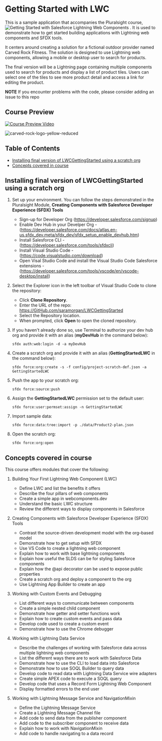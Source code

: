 # Getting Started with LWC

This is a sample application that accompanies the Pluralsight course, ![Getting Started with Salesforce Lightning Web Components](pluralsight.pxf.io/YgJdkr) . It is used to demonstrate how to get started building applications with Lightning web components and SFDX tools. 

It centers around creating a solution for a fictional outdoor provider named Carved Rock Fitness. The solution is designed to use Lightning web components, allowing a mobile or desktop user to search for products. 

The final version will be a Lightning page containing multiple components used to search for products and display a list of product tiles. Users can select one of the tiles to see more product detail and access a link for editing the product.

**NOTE**
If you encounter problems with the code, please consider adding an issue to this repo

## Course Preview
[![Course Preview Video](https://user-images.githubusercontent.com/1944098/201396808-6e8a025e-cdf8-4cad-a5c6-aaf1bf4a8f7a.png)](https://saramorgandotnet.files.wordpress.com/2022/11/preview-1.mp4)

![carved-rock-logo-yellow-reduced](https://user-images.githubusercontent.com/1944098/199588374-9f24407b-9acd-42a7-8dec-2f4b494ada59.png)

## Table of Contents

-   [Installing final version of LWCGettingStarted using a scratch org](#installing-final-version-of-lwcgettingstarted-using-a-scratch-org)
-   [Concepts covered in course](#concepts-covered-in-course)

## Installing final version of LWCGettingStarted using a scratch org

1. Set up your environment. You can follow the steps demonstrated in the Pluralsight Module, **Creating Components with Salesforce Developer Experience (SFDX) Tools**  
   
    - Sign-up for Developer Org (https://developer.salesforce.com/signup)
    - Enable Dev Hub in your Develper Org - (https://developer.salesforce.com/docs/atlas.en-us.sfdx_dev.meta/sfdx_dev/sfdx_setup_enable_devhub.htm)
    - Install Salesforce CLI - (https://developer.salesforce.com/tools/sfdxcli)
    - Install Visual Studio Code - (https://code.visualstudio.com/download)
    - Open Visal Studio Code and install the Visual Studio Code Salesforce extensions - (https://developer.salesforce.com/tools/vscode/en/vscode-desktop/install)
    
2. Select the Explorer icon in the left toolbar of Visual Studio Code to clone the repository:
   - Click **Clone Repository**. 
   - Enter the URL of the repo: https://GitHub.com/saramorgan/LWCGettingStarted
   - Select the Repository location.
   - When prompted, click **Open** to open the cloned repository.
    
3. If you haven't already done so, use Terminal to authorize your dev hub org and provide it with an alias (**myDevHub** in the command below):

    ```
    sfdx auth:web:login -d -a myDevHub
    ```
    
4. Create a scratch org and provide it with an alias (**GettingStartedLWC** in the command below):

    ```
    sfdx force:org:create -s -f config/project-scratch-def.json -a GettingStartedLWC
    ```

5. Push the app to your scratch org:

    ```
    sfdx force:source:push
    ```
    
6. Assign the **GettingStartedLWC** permission set to the default user:

    ```
    sfdx force:user:permset:assign -n GettingStartedLWC
    ``` 
    
7. Import sample data:

    ```
    sfdx force:data:tree:import -p ./data/Product2-plan.json
    ```
    
8. Open the scratch org:

    ```
    sfdx force:org:open
    ```

## Concepts covered in course

This course offers modules that cover the following:

1. Building Your First Lightning Web Component (LWC)
   - Define LWC and list the benefits it offers
   - Describe the four pillars of web components
   - Create a simple app in webcomponents.dev
   - Understand the basic LWC structure
   - Review the different ways to display components in Salesforce
   
2. Creating Components with Salesforce Developer Experience (SFDX) Tools
   - Contrast the source-driven development model with the org–based model
   - Demonstrate how to get setup with SFDX
   - Use VS Code to create a lightning web component
   - Explain how to work with base lightning components 
   - Explain how useful the SLDS can be for styling Salesforce components
   - Explain how the @api decorator can be used to expose public properties
   - Create a scratch org and deploy a component to the org
   - Use Lightning App Builder to create an app
   
3. Working with Custom Events and Debugging
   - List different ways to communicate between components
   - Create a simple nested child component
   - Demonstrate how getter and setter functions work
   - Explain how to create custom events and pass data
   - Develop code used to create a custom event
   - Demonstrate how to use the Chrome debugger
   
4. Working with Lightning Data Service 
   - Describe the challenges of working with Salesforce data across multiple lightning web components
   - List the different ways there are to work with Salesforce Data
   - Demonstrate how to use the CLI to load data into Salesforce 
   - Demonstrate how to use SOQL Builder to query data
   - Develop code to read data with Lightning Data Service wire adapters
   - Create simple APEX code to execute a SOQL query
   - Develop code that uses a Record Form Lightning Web Component 
   - Display formatted errors to the end user
   
5. Working with Lightning Message Service and NavigationMixin
   - Define the Lightning Message Service 
   - Create a Lightning Message Channel file
   - Add code to send data from the publisher component
   - Add code to the subscriber component to receive data
   - Explain how to work with NavigationMixin
   - Add code to handle navigating to a data record

